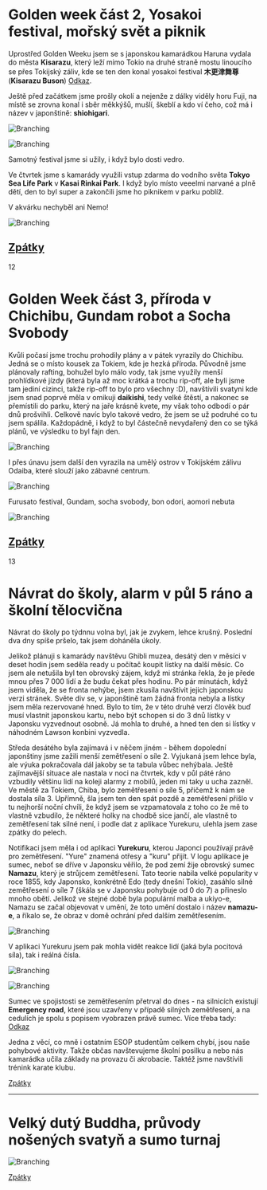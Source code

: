 # Golden week část 2, Yosakoi festival, mořský svět a piknik

Uprostřed Golden Weeku jsem se s japonskou kamarádkou Haruna vydala do města **Kisarazu**, který leží mimo Tokio na druhé straně mostu linoucího se přes Tokijský záliv, kde se ten den konal yosakoi festival **木更津舞尊** (**Kisarazu Buson**) [Odkaz](https://kisacon.com/2023/01/22/yosakoi2023/).

Ještě před začátkem jsme prošly okolí a nejenže z dálky viděly horu Fuji, na místě se zrovna konal i sběr měkkýšů, mušlí, škeblí a kdo ví čeho, což má i název v japonštině: __shiohigari__.

![Branching](../photos/fuji_podruhe.jpeg)

![Branching](../photos/shiohigari.jpeg)

Samotný festival jsme si užily, i když bylo dosti vedro. 



Ve čtvrtek jsme s kamarády využili vstup zdarma do vodního světa **Tokyo Sea Life Park** v **Kasai Rinkai Park**. I když bylo místo veeelmi narvané a plně dětí, den to byl super a zakončili jsme ho piknikem v parku poblíž.

V akvárku nechyběl ani Nemo!

![Branching](../photos/nemo.jpeg)

[Zpátky](../)
-----------------
12
# Golden Week část 3, příroda v Chichibu, Gundam robot a Socha Svobody 

Kvůli počasí jsme trochu prohodily plány a v pátek vyrazily do Chichibu. Jedná se o místo kousek za Tokiem, kde je hezká příroda. Původně jsme plánovaly rafting, bohužel bylo málo vody, tak jsme využily menší prohlídkové jízdy (která byla až moc krátká a trochu rip-off, ale byli jsme tam jediní cizinci, takže rip-off to bylo pro všechny :D), navštívili svatyni kde jsem snad poprvé měla v omikuji __daikishi__, tedy velké štěstí, a nakonec se přemístili do parku, který na jaře krásně kvete, my však toho odbodí o pár dnů prošvihli. Celkově navíc bylo takové vedro, že jsem se už podruhé co tu jsem spálila. Každopádně, i když to byl částečně nevydařený den co se týká plánů, ve výsledku to byl fajn den.


![Branching](../photos/chichibu.jpg)

I přes únavu jsem další den vyrazila na umělý ostrov v Tokijském zálivu Odaiba, které slouží jako zábavné centrum.


![Branching](../photos/odaiba_socha_svobody.jpeg)

Furusato festival, Gundam, socha svobody, bon odori, aomori nebuta


![Branching](../photos/random_street.jpeg)

[Zpátky](../)
-----------------
13
# Návrat do školy, alarm v půl 5 ráno a školní tělocvična

Návrat do školy po týdnnu volna byl, jak je zvykem, lehce krušný. Poslední dva dny spíše pršelo, tak jsem doháněla úkoly. 

Jelikož plánuji s kamarády navštěvu Ghibli muzea, desátý den v měsíci v deset hodin jsem seděla ready u počítač koupit lístky na další měsíc. Co jsem ale netušila byl ten obrovský zájem, když mi stránka řekla, že je přede mnou přes 7 000 lidí a že budu čekat přes hodinu. Po pár minutách, když jsem viděla, že se fronta nehýbe, jsem zkusila navštívit jejich japonskou verzi stránek. Světe div se, v japonštině tam žádná fronta nebyla a lístky jsem měla rezervované hned. Bylo to tím, že v této druhé verzi člověk buď musí vlastnit japonskou kartu, nebo být schopen si do 3 dnů lístky v Japonsku vyzvednout osobně. Já mohla to druhé, a hned ten den si lístky v náhodném Lawson konbini vyzvedla. 


Středa desátého byla zajímavá i v něčem jiném - během dopolední japonštiny jsme zažili menší zemětřesení o síle 2. Vyjukaná jsem lehce byla, ale výuka pokračovala dál jakoby se ta tabula vůbec nehýbala. Ještě zajímavější situace ale nastala v noci na čtvrtek, kdy v půl páté ráno vzbudily většinu lidí na koleji alarmy z mobilů, jeden mi taky u ucha zazněl. Ve městě za Tokiem, Chiba, bylo zemětřesení o síle 5, přičemž k nám se dostala síla 3. Upřímně, šla jsem ten den spát pozdě a zemětřesení přišlo v tu nejhorší noční chvíli, že když jsem se vzpamatovala z toho co že mě to vlastně vzbudilo, že některé holky na chodbě sice jančí, ale vlastně to zemětřesení tak silné není, i podle dat z aplikace Yurekuru, ulehla jsem zase zpátky do pelech.

Notifikaci jsem měla i od aplikaci **Yurekuru**, kterou Japonci používají právě pro zemětřesení. "Yure" znamená otřesy a "kuru" přijít. V logu aplikace je sumec, neboť se dříve v Japonsku věřilo, že pod zemí žije obrovský sumec **Namazu**, který je strůjcem zemětřesení. Tato teorie nabila velké popularity v roce 1855, kdy Japonsko, konkrétně Edo (tedy dnešní Tokio), zasáhlo silné zemětřesení o síle 7 (škála se v Japonsku pohybuje od 0 do 7) a přineslo mnoho obětí. Jelikož ve stejné době byla populární malba a ukiyo-e, Namazu se začal objevovat v umění, že toto umění dostalo i název **namazu-e**, a říkalo se, že obraz v domě ochrání před dalším zemětřesením. 

![Branching](../photos/jishin_notifikace.jpeg)

V aplikaci Yurekuru jsem pak mohla vidět reakce lidí (jaká byla pocitová síla), tak i reálná čísla. 

![Branching](../photos/jishin_nazory.PNG)

![Branching](../photos/jishin_sila.PNG)

Sumec ve spojistosti se zemětřesením přetrval do dnes - na silnicích existují __Emergency road__, které jsou uzavřeny v případě silných zemětřesení, a na cedulích je spolu s popisem vyobrazen právě sumec. Více třeba tady: [Odkaz](https://sabukaru.online/articles/namazu-the-ancient-history-behind-the-earthquake-causing-catfish)

Jedna z věcí, co mně i ostatním ESOP studentům celkem chybí, jsou naše pohybové aktivity. Takže občas navštevujeme školní posilku a nebo nás kamarádka učila základy na provazu či akrobacie. Taktéž jsme navštívili trénink karate klubu.

[Zpátky](../)


-----------------------------------
# Velký dutý Buddha, průvody nošených svatyň a sumo turnaj


![Branching](../photos/jishin_sila.PNG)


[Zpátky](../)
